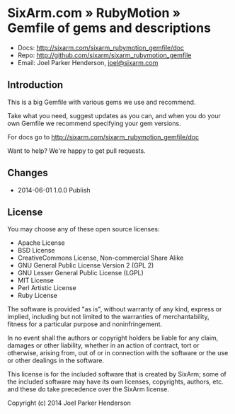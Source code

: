 # SixArm.com » RubyMotion » <br> Gemfile of gems and descriptions

* Docs: <http://sixarm.com/sixarm_rubymotion_gemfile/doc>
* Repo: <http://github.com/sixarm/sixarm_rubymotion_gemfile>
* Email: Joel Parker Henderson, <joel@sixarm.com>

## Introduction

This is a big Gemfile with various gems we use and recommend.

Take what you need, suggest updates as you can, and when you
do your own Gemfile we recommend specifying your gem versions.

For docs go to <http://sixarm.com/sixarm_rubymotion_gemfile/doc>

Want to help? We're happy to get pull requests.


## Changes

* 2014-06-01 1.0.0 Publish


## License

You may choose any of these open source licenses:

  * Apache License
  * BSD License
  * CreativeCommons License, Non-commercial Share Alike
  * GNU General Public License Version 2 (GPL 2)
  * GNU Lesser General Public License (LGPL)
  * MIT License
  * Perl Artistic License
  * Ruby License

The software is provided "as is", without warranty of any kind,
express or implied, including but not limited to the warranties of
merchantability, fitness for a particular purpose and noninfringement.

In no event shall the authors or copyright holders be liable for any
claim, damages or other liability, whether in an action of contract,
tort or otherwise, arising from, out of or in connection with the
software or the use or other dealings in the software.

This license is for the included software that is created by SixArm;
some of the included software may have its own licenses, copyrights,
authors, etc. and these do take precedence over the SixArm license.

Copyright (c) 2014 Joel Parker Henderson
